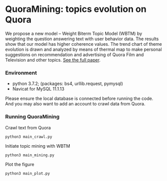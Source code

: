 # QuoraMining: topics evolution on Quora

We propose a new model – Weight Biterm Topic Model (WBTM) by weighting the question answering text with user behavior data. The results show that our model has higher coherence values. The trend chart of theme evolution is drawn and analyzed by means of thermal map to make personal suggestions on recommendation and advertising of Quora Film and Television and other topics. [See the full paper]().

### Environment

* python 3.7.2; (packages: bs4, urllib.request, pymysql)
* Navicat for MySQL 11.1.13

Please ensure the local database is connected before running the code. And you may also want to add an account to crawl data from Quora.

### Running QuoraMining
Crawl text from Quora
```
python3 main_crawl.py
```

Initiate topic mining with WBTM
```
python3 main_mining.py
```

Plot the figure 
```
python3 main_plot.py
```

  
  
  
  
